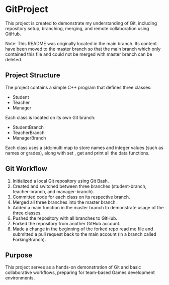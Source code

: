 # GitProject

This project is created to demonstrate my understanding of Git, including repository setup, branching, merging, and remote collaboration using GitHub.

Note:
This README was originally located in the main branch. Its content have been moved to the master branch so that the main branch which only contained this file and could not be merged with master branch can be deleted.

## Project Structure

The project contains a simple C++ program that defines three classes:

- Student
- Teacher
- Manager

Each class is located on its own Git branch:

- StudentBranch
- TeacherBranch
- ManagerBranch

Each class uses a std::multi map to store names and integer values (such as names or grades), along with set , get and print all the data functions.

## Git Workflow

1. Initialized a local Git repository using Git Bash.
2. Created and switched between three branches (student-branch, teacher-branch, and manager-branch).
3. Committed code for each class on its respective branch.
4. Merged all three branches into the master branch.
5. Added a main function in the master branch to demonstrate usage of the three classes.
6. Pushed the repository with all branches to GitHub.
7. Forked the repository from another GitHub account.
8. Made a change in the beginning of the forked repo read me file and submitted a pull request back to the main account (in a branch called ForkingBranch).

## Purpose

This project serves as a hands-on demonstration of Git and basic collaborative workflows, preparing for team-based Games development environments.
